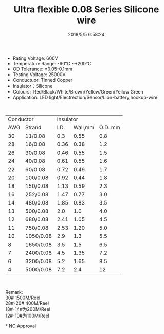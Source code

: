 ﻿---
layout: post 
title: Ultra flexible 0.08 Series Silicone wire
tags: FN10
categories: wire-cable
overview: Ultra flexible,Silicon 0.08 series
series: FN10
part_number: 10-0008-0
thumb_img: static/202003/3-thumb-20200325145910.jpg
image: static/202003/3-20200325145910.jpg
date: 2018/5/5 6:58:24
---


<ul>
	<li>
		Rating Voltage: 600V
	</li>
	<li>
		Temperature Range: -60℃ ~+200℃
	</li>
	<li>
		OD Tolerance: ±0.05-0.1mm
	</li>
	<li>
		Testing Voltage: 25000V
	</li>
	<li>
		Conductuor: Tinned Copper
	</li>
	<li>
		Insulator：Silicone
	</li>
	<li>
		Colours:&nbsp; Red/Black/White/Brown/Yellow/Green/Yellow Green
	</li>
	<li>
		Application: LED light/Electrection/Sensor/Lion-battery,hookup-wire
	</li>
</ul>
<p>
	<br />
</p>
<div class="table-responsive">
	<table class="table table-bordered table-hover table-condensed">
		<tbody>
			<tr>
				<td colspan="2">
					Conductor
				</td>
				<td colspan="2">
					Insulator
				</td>
				<td>
					<br />
				</td>
			</tr>
			<tr>
				<td>
					AWG
				</td>
				<td>
					Strand
				</td>
				<td>
					I.D.
				</td>
				<td>
					Wall,mm
				</td>
				<td>
					O.D. mm
				</td>
			</tr>
			<tr>
				<td>
					30
				</td>
				<td>
					11/0.08
				</td>
				<td>
					0.3
				</td>
				<td>
					0.55
				</td>
				<td>
					0.8
				</td>
			</tr>
			<tr>
				<td>
					28
				</td>
				<td>
					16/0.08
				</td>
				<td>
					0.36
				</td>
				<td>
					0.38
				</td>
				<td>
					1.2
				</td>
			</tr>
			<tr>
				<td>
					26
				</td>
				<td>
					30/0.08
				</td>
				<td>
					0.46
				</td>
				<td>
					0.55
				</td>
				<td>
					1.5
				</td>
			</tr>
			<tr>
				<td>
					24
				</td>
				<td>
					40/0.08
				</td>
				<td>
					0.61
				</td>
				<td>
					0.55
				</td>
				<td>
					1.6
				</td>
			</tr>
			<tr>
				<td>
					22
				</td>
				<td>
					60/0.08
				</td>
				<td>
					0.72
				</td>
				<td>
					0.49
				</td>
				<td>
					1.7
				</td>
			</tr>
			<tr>
				<td>
					20
				</td>
				<td>
					100/0.08
				</td>
				<td>
					0.92
				</td>
				<td>
					0.44
				</td>
				<td>
					1.8
				</td>
			</tr>
			<tr>
				<td>
					18
				</td>
				<td>
					150/0.08
				</td>
				<td>
					1.13
				</td>
				<td>
					0.59
				</td>
				<td>
					2.3
				</td>
			</tr>
			<tr>
				<td>
					16
				</td>
				<td>
					252/0.08
				</td>
				<td>
					1.47
				</td>
				<td>
					0.77
				</td>
				<td>
					3.0
				</td>
			</tr>
			<tr>
				<td>
					14
				</td>
				<td>
					480/0.08
				</td>
				<td>
					1.85
				</td>
				<td>
					0.83
				</td>
				<td>
					3.5
				</td>
			</tr>
			<tr>
				<td>
					13
				</td>
				<td>
					500/0.08
				</td>
				<td>
					2.0
				</td>
				<td>
					1.0
				</td>
				<td>
					4.0
				</td>
			</tr>
			<tr>
				<td>
					12
				</td>
				<td>
					680/0.08
				</td>
				<td>
					2.41
				</td>
				<td>
					1.05
				</td>
				<td>
					4.5
				</td>
			</tr>
			<tr>
				<td>
					11
				</td>
				<td>
					750/0.08
				</td>
				<td>
					2.53
				</td>
				<td>
					1.20
				</td>
				<td>
					5.0
				</td>
			</tr>
			<tr>
				<td>
					10
				</td>
				<td>
					1050/0.08
				</td>
				<td>
					2.9
				</td>
				<td>
					1.3
				</td>
				<td>
					5.5
				</td>
			</tr>
			<tr>
				<td>
					8
				</td>
				<td>
					1650/0.08
				</td>
				<td>
					3.5
				</td>
				<td>
					1.5
				</td>
				<td>
					6.5
				</td>
			</tr>
			<tr>
				<td>
					7
				</td>
				<td>
					2400/0.08
				</td>
				<td>
					4.5
				</td>
				<td>
					1.35
				</td>
				<td>
					7.2
				</td>
			</tr>
			<tr>
				<td>
					6
				</td>
				<td>
					3200/0.08
				</td>
				<td>
					5.2
				</td>
				<td>
					1.65
				</td>
				<td>
					8.5
				</td>
			</tr>
			<tr>
				<td>
					4
				</td>
				<td>
					5000/0.08
				</td>
				<td>
					7.2
				</td>
				<td>
					2.4
				</td>
				<td>
					12
				</td>
			</tr>
		</tbody>
	</table>
</div>
<p>
	<br />
</p>
<div class="table-responsive">
	<p>
		Remark:<br />
30# 1500M/Reel<br />
28#-20# 400M/Reel<br />
18#-14#为200M/Reel<br />
12#-10#为100M/Reel
	</p>
</div>
<p>
	* NO Approval
</p>
<p>
	<br />
</p>
<p>
	<br />
</p>
